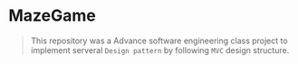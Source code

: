 # MazeGame
> This repository was a Advance software engineering class project to implement serveral `Design pattern` by following `MVC` design structure.
